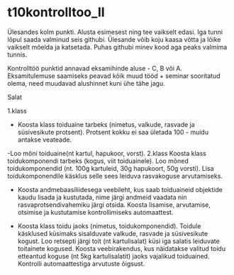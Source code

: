 # t10kontrolltoo_II

Ülesandes kolm punkti. Alusta esimesest ning tee vaikselt edasi. Iga tunni lõpul saada valminud seis githubi. Ülesande võib koju kaasa võtta ja lõike vaikselt mõelda ja katsetada. Puhas githubi minev kood aga peaks valmima tunnis.

Kontrolltöö punktid annavad eksamihinde aluse - C, B või A. Eksamitulemuse saamiseks peavad kõik muud tööd + seminar sooritatud olema, need muudavad alushinnet kuni ühe tähe jagu.

Salat

1.klass
* Koosta klass toiduaine tarbeks (nimetus, valkude, rasvade ja süsivesikute protsent).
Protsent kokku ei saa ületada 100 - muidu antakse veateade.


-Loo mõni toiduaine(nt kartul, hapukoor, vorst).
2.klass
Koosta klass toidukomponendi tarbeks (kogus, viit toiduainele).
Loo mõned toidukomponendid (nt. 100g kartuleid, 30g hapukoort, 50g vorsti). Lisa toidukomponendile käsklus selle sees leiduva rasvakoguse arvutamiseks.

* Koosta andmebaasiliidesega veebileht, kus saab toiduaineid objektide kaudu lisada ja kustutada, nime järgi andmeid vaadata nin rasvaprotsendivahemiku järgi otsida. Koosta lisamise, arvutamise, otsimise ja kustutamise kontrollimiseks automaattest.

 * Koosta klass toidu jaoks (nimetus, toidukomponendid). Toidule käsklused küsimaks sisalduvate valkude, rasvade ja süsivesikute kogust. Loo retsepti järgi toit (nt kartulisalat) küsi iga salatis leiduvate toitainete kogused. Koosta veebirakendus, kus näidatakse valitud toidu etteantud koguse (nt 5kg kartulisalatit) jaoks vajalikud toiduained. Kontrolli automaattestiga arvutuste õigsust.
